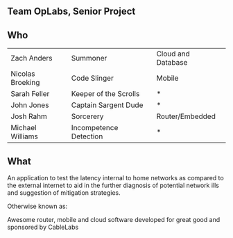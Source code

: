 Team OpLabs, Senior Project
---------------------------

Who
---

|                  |                        |                    |
|------------------|------------------------|--------------------|
| Zach Anders      | Summoner               | Cloud and Database |
| Nicolas Broeking | Code Slinger           | Mobile             |
| Sarah Feller     | Keeper of the Scrolls  | *                  |
| John Jones       | Captain Sargent Dude   | *                  |
| Josh Rahm        | Sorcerery              | Router/Embedded    |
| Michael Williams | Incompetence Detection | *                  |

What
----

An application to test the latency internal to home networks as compared to the
external internet to aid in the further diagnosis of potential network ills and
suggestion of mitigation strategies.

Otherwise known as:

Awesome router, mobile and cloud software developed for great good and sponsored by
CableLabs
